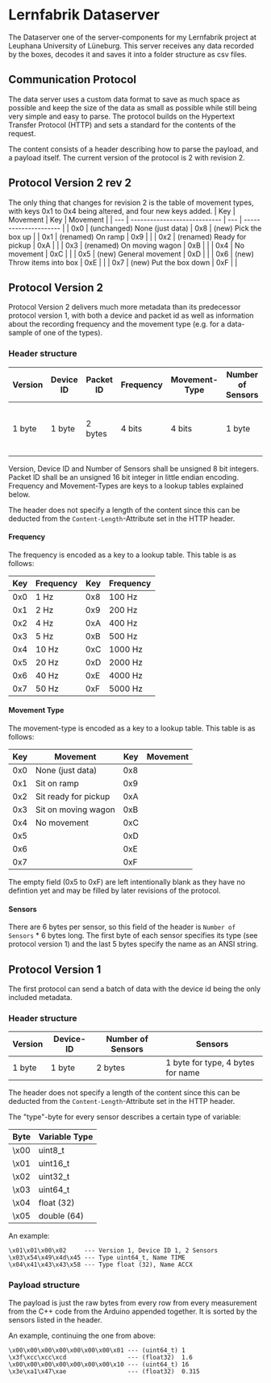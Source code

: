 # Lernfabrik Dataserver
The Dataserver one of the server-components for my Lernfabrik project at Leuphana University of Lüneburg. This server receives any data recorded by the boxes, decodes it and saves it into a folder structure as csv files.


## Communication Protocol
The data server uses a custom data format to save as much space as possible and keep the size of the data as small as possible while still being very simple and easy to parse. The protocol builds on the Hypertext Transfer Protocol (HTTP) and sets a standard for the contents of the request. 

The content consists of a header describing how to parse the payload, and a payload itself. The current version of the protocol is 2 with revision 2.

## Protocol Version 2 rev 2
The only thing that changes for revision 2 is the table of movement types, with keys 0x1 to 0x4 being altered, and four new keys added.
| Key | Movement                     | Key | Movement              |
| --- | ---------------------------- | --- | --------------------- |
| 0x0 | (unchanged) None (just data) | 0x8 | (new) Pick the box up |
| 0x1 | (renamed) On ramp            | 0x9 |                       |
| 0x2 | (renamed) Ready for pickup   | 0xA |                       |
| 0x3 | (renamed) On moving wagon    | 0xB |                       |
| 0x4 | No movement                  | 0xC |                       |
| 0x5 | (new) General movement       | 0xD |                       |
| 0x6 | (new) Throw items into box   | 0xE |                       |
| 0x7 | (new) Put the box down       | 0xF |                       |


## Protocol Version 2
Protocol Version 2 delivers much more metadata than its predecessor protocol version 1, with both a device and packet id as well as information about the recording frequency and the movement type (e.g. for a data-sample of one of the types).

### Header structure
| Version | Device ID | Packet ID | Frequency | Movement-Type | Number of Sensors | Sensors                           |
| ------- | --------- | --------- | --------- | ------------- | ----------------- | --------------------------------- |
| 1 byte  | 1 byte    | 2 bytes   | 4 bits    | 4 bits        | 1 byte            | 1 byte for type, 5 bytes for name |

Version, Device ID and Number of Sensors shall be unsigned 8 bit integers. Packet ID shall be an unsigned 16 bit integer in little endian encoding. Frequency and Movement-Types are keys to a lookup tables explained below.

The header does not specify a length of the content since this can be deducted from the `Content-Length`-Attribute set in the HTTP header.

#### Frequency
The frequency is encoded as a key to a lookup table. This table is as follows:

| Key | Frequency | Key | Frequency |
| --- | --------- | --- | --------- |
| 0x0 |      1 Hz | 0x8 |    100 Hz |
| 0x1 |      2 Hz | 0x9 |    200 Hz |
| 0x2 |      4 Hz | 0xA |    400 Hz |
| 0x3 |      5 Hz | 0xB |    500 Hz |
| 0x4 |     10 Hz | 0xC |   1000 Hz |
| 0x5 |     20 Hz | 0xD |   2000 Hz |
| 0x6 |     40 Hz | 0xE |   4000 Hz |
| 0x7 |     50 Hz | 0xF |   5000 Hz |

#### Movement Type
The movement-type is encoded as a key to a lookup table. This table is as follows:

| Key | Movement             | Key | Movement           |
| --- | -------------------- | --- | ------------------ |
| 0x0 | None (just data)     | 0x8 |                    |
| 0x1 | Sit on ramp          | 0x9 |                    |
| 0x2 | Sit ready for pickup | 0xA |                    |
| 0x3 | Sit on moving wagon  | 0xB |                    |
| 0x4 | No movement          | 0xC |                    |
| 0x5 |                      | 0xD |                    |
| 0x6 |                      | 0xE |                    |
| 0x7 |                      | 0xF |                    |

The empty field (0x5 to 0xF) are left intentionally blank as they have no defintion yet and may be filled by later revisions of the protocol.

#### Sensors
There are 6 bytes per sensor, so this field of the header is `Number of Sensors` * 6 bytes long. The first byte of each sensor specifies its type (see protocol version 1) and the last 5 bytes specify the name as an ANSI string.

## Protocol Version 1
The first protocol can send a batch of data with the device id being the only included metadata.

### Header structure

| Version | Device-ID | Number of Sensors | Sensors                           |
| ------- | --------- | ----------------- | --------------------------------- |
| 1 byte  | 1 byte    | 2 bytes           | 1 byte for type, 4 bytes for name |

The header does not specify a length of the content since this can be deducted from the `Content-Length`-Attribute set in the HTTP header.

The "type"-byte for every sensor describes a certain type of variable:

| Byte | Variable Type |
| ---- | ------------- |
| \x00 | uint8_t       |
| \x01 | uint16_t      |
| \x02 | uint32_t      |
| \x03 | uint64_t      |
| \x04 | float (32)    |
| \x05 | double (64)   |

An example:

    \x01\x01\x00\x02     --- Version 1, Device ID 1, 2 Sensors
    \x03\x54\x49\x4d\x45 --- Type uint64_t, Name TIME
    \x04\x41\x43\x43\x58 --- Type float (32), Name ACCX

### Payload structure

The payload is just the raw bytes from every row from every measurement from the C++ code from the Arduino appended together. It is sorted by the sensors listed in the header.

An example, continuing the one from above:

    \x00\x00\x00\x00\x00\x00\x00\x01 --- (uint64_t) 1
    \x3f\xcc\xcc\xcd                 --- (float32)  1.6
    \x00\x00\x00\x00\x00\x00\x00\x10 --- (uint64_t) 16
    \x3e\xa1\x47\xae                 --- (float32)  0.315
